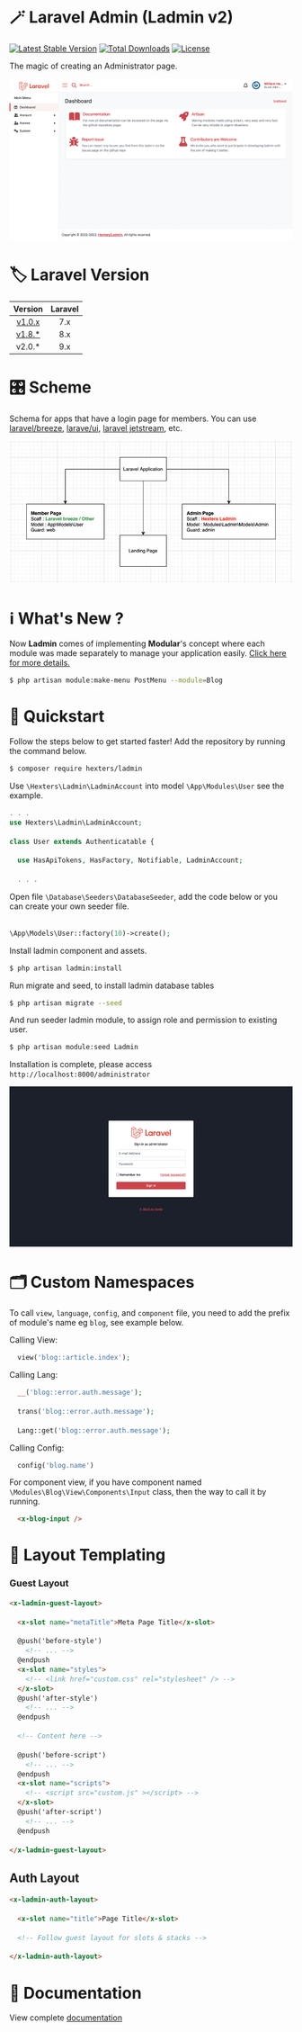 # 🪄 Laravel Admin (Ladmin v2)

[![Latest Stable Version](https://poser.pugx.org/hexters/ladmin/v/stable)](https://packagist.org/packages/hexters/ladmin)
[![Total Downloads](https://poser.pugx.org/hexters/ladmin/downloads)](https://packagist.org/packages/hexters/ladmin)
[![License](https://poser.pugx.org/hexters/ladmin/license)](https://packagist.org/packages/hexters/ladmin)

The magic of creating an Administrator page.

![Dashboard](https://github.com/hexters/assets/blob/main/ladmin/v2/captures/dashboard.png?raw=true)

# 🏷️ Laravel Version

|Version|Laravel|
|:-:|:-:|
| [v1.0.x](https://github.com/hexters/ladmin/blob/v1.0.3/readme.md) | 7.x |
| [v1.8.*](https://github.com/hexters/ladmin/blob/v1.8.3/readme.md)| 8.x |
|v2.0.*|9.x|

# 🎛️ Scheme

Schema for apps that have a login page for members. You can use [laravel/breeze](https://github.com/laravel/breeze), [larave/ui](https://github.com/laravel/ui), [laravel jetstream](https://jetstream.laravel.com/1.x/introduction.html), etc.

![Scheme Member](https://github.com/hexters/assets/blob/main/ladmin/v2/captures/scheme.png?raw=true)

# ℹ️ What's New ?

Now **Ladmin** comes of implementing **Modular**'s concept where each module was made separately to manage your application easily. [Click here for more details.](https://github.com/hexters/ladmin/blob/master/doc/module.md)

```bash
$ php artisan module:make-menu PostMenu --module=Blog
```

# 🚀 Quickstart

Follow the steps below to get started faster! Add the repository by running the command below.

```bash
$ composer require hexters/ladmin
```

Use `\Hexters\Ladmin\LadminAccount` into model `\App\Modules\User` see the example.
```php
. . .
use Hexters\Ladmin\LadminAccount;

class User extends Authenticatable {

  use HasApiTokens, HasFactory, Notifiable, LadminAccount;

  . . .
```

Open file `\Database\Seeders\DatabaseSeeder`, add the code below or you can create your own seeder file.
```php

\App\Models\User::factory(10)->create();

```

Install ladmin component and assets.
```bash
$ php artisan ladmin:install
```

Run migrate and seed, to install ladmin database tables
```bash
$ php artisan migrate --seed
```

And run seeder ladmin module, to assign role and permission to existing user.
```bash
$ php artisan module:seed Ladmin
```

Installation is complete, please access `http://localhost:8000/administrator`

![Login Page](https://github.com/hexters/assets/blob/main/ladmin/v2/captures/login-page.png?raw=true)

# 🗂️ Custom Namespaces

To call `view`, `language`, `config`, and `component` file, you need to add the prefix of module's name eg `blog`, see example below.

Calling View:
```php
  view('blog::article.index');
```

Calling Lang:
```php
  __('blog::error.auth.message');

  trans('blog::error.auth.message');

  Lang::get('blog::error.auth.message');
```

Calling Config:
```php
  config('blog.name')
```

For component view, if you have component named `\Modules\Blog\View\Components\Input` class, then the way to call it by running.
```html
  <x-blog-input />
```

# 🌇 Layout Templating

### Guest Layout
```html
<x-ladmin-guest-layout>
  
  <x-slot name="metaTitle">Meta Page Title</x-slot>

  @push('before-style')
    <!-- ... -->
  @endpush
  <x-slot name="styles">
    <!-- <link href="custom.css" rel="stylesheet" /> -->
  </x-slot>
  @push('after-style')
    <!-- ... -->
  @endpush

  <!-- Content here -->

  @push('before-script')
    <!-- ... -->
  @endpush
  <x-slot name="scripts">
    <!-- <script src="custom.js" ></script> -->
  </x-slot>
  @push('after-script')
    <!-- ... -->
  @endpush

</x-ladmin-guest-layout>
```

## Auth Layout

```html
<x-ladmin-auth-layout>

  <x-slot name="title">Page Title</x-slot>

  <!-- Follow guest layout for slots & stacks -->
  
</x-ladmin-auth-layout>
```

# 📖 Documentation
View complete [documentation](https://github.com/hexters/ladmin/blob/master/doc/index.md)
